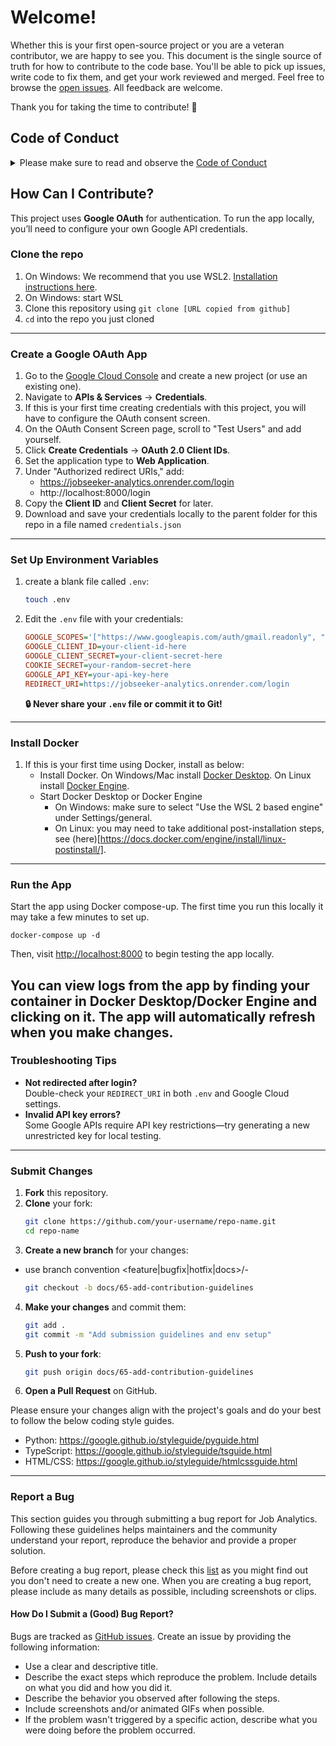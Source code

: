 # Welcome!

Whether this is your first open-source project or you are a veteran contributor, we are happy to see you. This document is the single source of truth for how to contribute to the code base. You'll be able to pick up issues, write code to fix them, and get your work reviewed and merged. Feel free to browse the [open issues](https://github.com/lnovitz/jobseeker-analytics/issues). All feedback are welcome.

Thank you for taking the time to contribute! 🎉

## Code of Conduct

<details>
<summary> Please make sure to read and observe the <a href="">Code of Conduct</a></summary>

We aim to make participation in this project and in the community a harassment-free experience for everyone.

### Examples of behavior that contributes to positive environment

- Use welcoming and inclusive language
- Be respectful of other viewpoints and experiences
- Accept constructive criticism gracefully
- Focus on what is best for the community
- Show empathy towards others

### Examples of unacceptable behavior

- Use of sexualized language or imagery
- Trolling, insulting, derogatory comments and political attacks
- Public or private harassment
- Publishing other's private information or illegal information/documents
- Other conduct which could be reasonably considered inappropriate

This Code of Conduct applies to both within project spaces and in public spaces when an individual is representing the project or its community. By participating, you are expected to uphold this code. Please report unacceptable behavior.

</details>

## How Can I Contribute?

This project uses **Google OAuth** for authentication. To run the app locally, you’ll need to configure your own Google API credentials.  

### Clone the repo
1. On Windows: We recommend that you use WSL2. [Installation instructions here](https://learn.microsoft.com/en-us/windows/wsl/). 
2. On Windows: start WSL 
3. Clone this repository using ```git clone [URL copied from github]```
4. ```cd``` into the repo you just cloned

---

### Create a Google OAuth App 
1. Go to the [Google Cloud Console](https://console.cloud.google.com/) and create a new project (or use an existing one).  
2. Navigate to **APIs & Services** → **Credentials**.  
3. If this is your first time creating credentials with this project, you will have to configure the OAuth consent screen.
4. On the OAuth Consent Screen page, scroll to "Test Users" and add yourself.
3. Click **Create Credentials** → **OAuth 2.0 Client IDs**.  
4. Set the application type to **Web Application**.  
5. Under "Authorized redirect URIs," add:  
   - https://jobseeker-analytics.onrender.com/login
   - http://localhost:8000/login
6. Copy the **Client ID** and **Client Secret** for later.  
7. Download and save your credentials locally to the parent folder for this repo in a file named ```credentials.json```

---

### Set Up Environment Variables
1. create a blank file called `.env`:  
   ```sh
   touch .env
   ```
2. Edit the `.env` file with your credentials:  
   ```ini
   GOOGLE_SCOPES='["https://www.googleapis.com/auth/gmail.readonly", "openid"]'
   GOOGLE_CLIENT_ID=your-client-id-here
   GOOGLE_CLIENT_SECRET=your-client-secret-here
   COOKIE_SECRET=your-random-secret-here
   GOOGLE_API_KEY=your-api-key-here
   REDIRECT_URI=https://jobseeker-analytics.onrender.com/login
   ```
   **🔒 Never share your `.env` file or commit it to Git!**  

---

### Install Docker
1. If this is your first time using Docker, install as below:
   - Install Docker. On Windows/Mac install [Docker Desktop](https://docs.docker.com/get-started/get-docker/). On Linux install [Docker Engine](https://docs.docker.com/engine/install/). 
   - Start Docker Desktop or Docker Engine
      - On Windows: make sure to select "Use the WSL 2 based engine" under Settings/general.
      - On Linux: you may need to take additional post-installation steps, see (here)[https://docs.docker.com/engine/install/linux-postinstall/]. 

---

### Run the App  
Start the app using Docker compose-up. The first time you run this locally it may take a few minutes to set up.
```
docker-compose up -d
```
Then, visit [http://localhost:8000](http://localhost:8000) to begin testing the app locally.

You can view logs from the app by finding your container in Docker Desktop/Docker Engine and clicking on it. The app will automatically refresh when you make changes. 
---

### Troubleshooting Tips
- **Not redirected after login?**  
  Double-check your `REDIRECT_URI` in both `.env` and Google Cloud settings.  
- **Invalid API key errors?**  
  Some Google APIs require API key restrictions—try generating a new unrestricted key for local testing.  

---

### Submit Changes  
1. **Fork** this repository.  
2. **Clone** your fork:  
   ```sh
   git clone https://github.com/your-username/repo-name.git
   cd repo-name
   ```
3. **Create a new branch** for your changes:
- use branch convention <feature|bugfix|hotfix|docs>/<issueNumber>-<issueDescription>
   ```sh
   git checkout -b docs/65-add-contribution-guidelines
   ```
4. **Make your changes** and commit them:  
   ```sh
   git add .
   git commit -m "Add submission guidelines and env setup"
   ```
5. **Push to your fork**:  
   ```sh
   git push origin docs/65-add-contribution-guidelines
   ```
6. **Open a Pull Request** on GitHub.  

Please ensure your changes align with the project's goals and do your best to follow the below coding style guides.
- Python: https://google.github.io/styleguide/pyguide.html
- TypeScript: https://google.github.io/styleguide/tsguide.html
- HTML/CSS: https://google.github.io/styleguide/htmlcssguide.html

---


### Report a Bug

This section guides you through submitting a bug report for Job Analytics. Following these guidelines helps maintainers and the community understand your report, reproduce the behavior and provide a proper solution.

Before creating a bug report, please check this [list](https://github.com/lnovitz/jobseeker-analytics/issues) as you might find out you don't need to create a new one. When you are creating a bug report, please include as many details as possible, including screenshots or clips.

#### How Do I Submit a (Good) Bug Report?

Bugs are tracked as [GitHub issues](https://docs.github.com/en/issues/tracking-your-work-with-issues/about-issues). Create an issue by providing the following information:

- Use a clear and descriptive title.
- Describe the exact steps which reproduce the problem. Include details on what you did and how you did it.
- Describe the behavior you observed after following the steps.
- Include screenshots and/or animated GIFs when possible.
- If the problem wasn't triggered by a specific action, describe what you were doing before the problem occurred.
